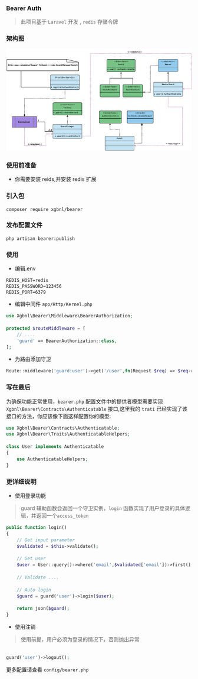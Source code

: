 ### Bearer Auth

> 此项目基于 `Laravel` 开发 , `redis` 存储令牌

### 架构图

![image](yuque.jpg)

### 使用前准备
- 你需要安装 reids,并安装 redis 扩展

### 引入包

```shell
composer require xgbnl/bearer
```

### 发布配置文件

```shell
php artisan bearer:publish
```

### 使用

- 编辑.env
```dotenv
REDIS_HOST=redis
REDIS_PASSWORD=123456
REDIS_PORT=6379
```

- 编辑中间件 `app/Http/Kernel.php`

```php
use Xgbnl\Bearer\Middleware\BearerAuthorization;

protected $routeMiddleware = [
    // ....
    'guard' => BearerAuthorization::class,
];

 ```

- 为路由添加守卫

```php 
Route::middleware('guard:user')->get('/user',fn(Request $req) => $req->user());
```

### 写在最后

为确保功能正常使用，`bearer.php` 配置文件中的提供者模型需要实现 `Xgbnl\Bearer\Contracts\Authenticatable` 接口,这里我的 `trati` 已经实现了该接口的方法，你应该像下面这样配置你的模型:

```php
use Xgbnl\Bearer\Contracts\Authenticatable;
use Xgbnl\Bearer\Traits\AuthenticatableHelpers;

class User implements Authenticatable
{
    use AuthenticatableHelpers;
}
```

### 更详细说明

- 使用登录功能
> guard 辅助函数会返回一个守卫实例，`login` 函数实现了用户登录的具体逻辑，并返回一个`access_token`

```php
public function login()
{
    // Get input parameter
    $validated = $this->validate();

    // Get user
    $user = User::query()->where('email',$validated['email'])->first();

    // Validate ....

    // Auto login
    $guard = guard('user')->login($user);

    return json($guard);
}

```

- 使用注销
> 使用前提，用户必须为登录的情况下，否则抛出异常
```php

guard('user')->logout();

```

更多配置请查看 `config/bearer.php`